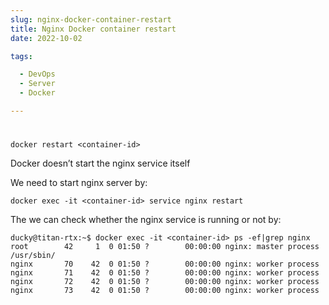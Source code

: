 ```yaml
--- 
slug: nginx-docker-container-restart
title: Nginx Docker container restart
date: 2022-10-02

tags: 

  - DevOps
  - Server
  - Docker

--- 
```



# 

```
docker restart <container-id>
```

Docker doesn’t start the nginx service itself

We need to start nginx server by:
```
docker exec -it <container-id> service nginx restart
```

The we can check whether the nginx service is running or not by:
```
ducky@titan-rtx:~$ docker exec -it <container-id> ps -ef|grep nginx
root        42     1  0 01:50 ?        00:00:00 nginx: master process /usr/sbin/
nginx       70    42  0 01:50 ?        00:00:00 nginx: worker process
nginx       71    42  0 01:50 ?        00:00:00 nginx: worker process
nginx       72    42  0 01:50 ?        00:00:00 nginx: worker process
nginx       73    42  0 01:50 ?        00:00:00 nginx: worker process


```